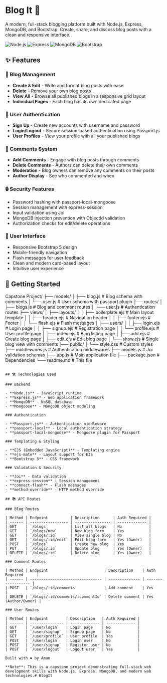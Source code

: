 # Blog It 📝

A modern, full-stack blogging platform built with Node.js, Express, MongoDB, and Bootstrap. Create, share, and discuss blog posts with a clean and responsive interface.

![Node.js](https://img.shields.io/badge/Node.js-339933?style=flat&logo=node.js&logoColor=white)
![Express](https://img.shields.io/badge/Express-000000?style=flat&logo=express&logoColor=white)
![MongoDB](https://img.shields.io/badge/MongoDB-47A248?style=flat&logo=mongodb&logoColor=white)
![Bootstrap](https://img.shields.io/badge/Bootstrap-7952B3?style=flat&logo=bootstrap&logoColor=white)

## ✨ Features

### 📖 Blog Management

- **Create & Edit** - Write and format blog posts with ease
- **Delete** - Remove your own blog posts
- **View All** - Browse all published blogs in a responsive grid layout
- **Individual Pages** - Each blog has its own dedicated page

### 👤 User Authentication

- **Sign Up** - Create new accounts with username and password
- **Login/Logout** - Secure session-based authentication using Passport.js
- **User Profiles** - View your profile with all your published blogs

### 💬 Comments System

- **Add Comments** - Engage with blog posts through comments
- **Delete Comments** - Authors can delete their own comments
- **Moderation** - Blog owners can remove any comments on their posts
- **Author Display** - See who commented and when

### 🔒 Security Features

- Password hashing with passport-local-mongoose
- Session management with express-session
- Input validation using Joi
- MongoDB injection prevention with ObjectId validation
- Authorization checks for edit/delete operations

### 🎨 User Interface

- Responsive Bootstrap 5 design
- Mobile-friendly navigation
- Flash messages for user feedback
- Clean and modern card-based layout
- Intuitive user experience

## 🚀 Getting Started

Capstone Project/
├── models/
│   ├── blog.js          # Blog schema with comments
│   └── user.js          # User schema with passport plugin
├── routes/
│   ├── blogs.js         # Blog and comment routes
│   └── user.js          # Authentication routes
├── views/
│   ├── layouts/
│   │   ├── boilerplate.ejs  # Main layout template
│   │   ├── header.ejs       # Navigation header
│   │   ├── footer.ejs       # Footer
│   │   └── flash.ejs        # Flash messages
│   ├── users/
│   │   ├── login.ejs        # Login page
│   │   ├── signup.ejs       # Registration page
│   │   └── profile.ejs      # User profile page
│   ├── index.ejs        # Blog listing page
│   ├── add.ejs          # Create blog page
│   ├── edit.ejs         # Edit blog page
│   └── show.ejs         # Single blog view with comments
├── public/
│   └── style.css        # Custom styles
├── middlewares.js       # Authentication middlewares
├── models.js            # Joi validation schemas
├── app.js               # Main application file
├── package.json         # Dependencies
└── readme.md            # This file
```

## 🛠️ Technologies Used

### Backend

- **Node.js** - JavaScript runtime
- **Express.js** - Web application framework
- **MongoDB** - NoSQL database
- **Mongoose** - MongoDB object modeling

### Authentication

- **Passport.js** - Authentication middleware
- **passport-local** - Local authentication strategy
- **passport-local-mongoose** - Mongoose plugin for Passport

### Templating & Styling

- **EJS (Embedded JavaScript)** - Templating engine
- **ejs-mate** - Layout support for EJS
- **Bootstrap 5** - CSS framework

### Validation & Security

- **Joi** - Data validation
- **express-session** - Session management
- **connect-flash** - Flash messages
- **method-override** - HTTP method override

## 📚 API Routes

### Blog Routes

| Method | Endpoint          | Description      | Auth Required |
| ------ | ----------------- | ---------------- | ------------- |
| GET    | `/blogs`          | List all blogs   | No            |
| GET    | `/blogs/new`      | New blog form    | Yes           |
| GET    | `/blogs/:id`      | View single blog | No            |
| GET    | `/blogs/:id/edit` | Edit blog form   | Yes (Owner)   |
| POST   | `/blogs`          | Create new blog  | Yes           |
| PUT    | `/blogs/:id`      | Update blog      | Yes (Owner)   |
| DELETE | `/blogs/:id`      | Delete blog      | Yes (Owner)   |

### Comment Routes

| Method | Endpoint                         | Description    | Auth Required      |
| ------ | -------------------------------- | -------------- | ------------------ |
| POST   | `/blogs/:id/comments`            | Add comment    | Yes                |
| DELETE | `/blogs/:id/comments/:commentId` | Delete comment | Yes (Author/Owner) |

### User Routes

| Method | Endpoint        | Description   | Auth Required |
| ------ | --------------- | ------------- | ------------- |
| GET    | `/user/login`   | Login page    | No            |
| GET    | `/user/signup`  | Signup page   | No            |
| GET    | `/user/profile` | User profile  | Yes           |
| POST   | `/user/login`   | Login user    | No            |
| POST   | `/user/signup`  | Register user | No            |
| POST   | `/user/logout`  | Logout user   | Yes           |

Built with ❤️ by Aman

**Note**: This is a capstone project demonstrating full-stack web development skills with Node.js, Express, MongoDB, and modern web technologies.# BlogIt
